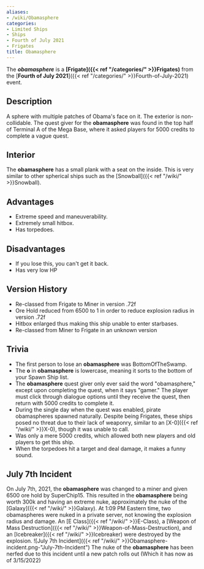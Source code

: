```yaml
---
aliases:
- /wiki/Obamasphere
categories:
- Limited Ships
- Ships
- Fourth of July 2021
- Frigates
title: Obamasphere
---
```


The **_obamasphere_** is a **[Frigate]({{< ref "/categories/" >}}Frigates)** from the [**Fourth of July 2021**]({{< ref "/categories/" >}}Fourth-of-July-2021) event.

## Description

A sphere with multiple patches of Obama's face on it. The exterior is non-collidable. The quest giver for the **obamasphere** was found in the top half of Terminal A of the Mega Base, where it asked players for 5000 credits to complete a vague quest.

## Interior

The **obamasphere** has a small plank with a seat on the inside. This is very similar to other spherical ships such as the [Snowball]({{< ref "/wiki/" >}}Snowball).

## Advantages

- Extreme speed and maneuverability.
- Extremely small hitbox.
- Has torpedoes.

## Disadvantages

- If you lose this, you can't get it back.
- Has very low HP

## Version History 

- Re-classed from Frigate to Miner in version .72f
- Ore Hold reduced from 6500 to 1 in order to reduce explosion radius in version .72f
- Hitbox enlarged thus making this ship unable to enter starbases.
- Re-classed from Miner to Frigate in an unknown version

## Trivia

- The first person to lose an **obamasphere** was BottomOfTheSwamp.
- The **o** in **obamasphere** is lowercase, meaning it sorts to the bottom of your Spawn Ship list.
- The **obamasphere** quest giver only ever said the word "obamasphere," except upon completing the quest, when it says "gamer." The player must click through dialogue options until they receive the quest, then return with 5000 credits to complete it.
- During the single day when the quest was enabled, pirate obamaspheres spawned naturally. Despite being Frigates, these ships posed no threat due to their lack of weaponry, similar to an [X-0]({{< ref "/wiki/" >}}X-0), though it was unable to call.
- Was only a mere 5000 credits, which allowed both new players and old players to get this ship.
- When the torpedoes hit a target and deal damage, it makes a funny sound.

## July 7th Incident 

On July 7th, 2021, the **obamasphere** was changed to a miner and given 6500 ore hold by SuperChip15. This resulted in the **obamasphere** being worth 300k and having an extreme nuke, approximately the nuke of the [Galaxy]({{< ref "/wiki/" >}}Galaxy). At 1:09 PM Eastern time, two obamaspheres were nuked in a private server, not knowing the explosion radius and damage. An [E Class]({{< ref "/wiki/" >}}E-Class), a [Weapon of Mass Destruction]({{< ref "/wiki/" >}}Weapon-of-Mass-Destruction), and an [Icebreaker]({{< ref "/wiki/" >}}Icebreaker) were destroyed by the explosion. ![July 7th Incident]({{< ref "/wiki/" >}}Obamasphere-incident.png-"July-7th-Incident") The nuke of the **obamasphere** has been nerfed due to this incident until a new patch rolls out (Which it has now as of 3/15/2022)